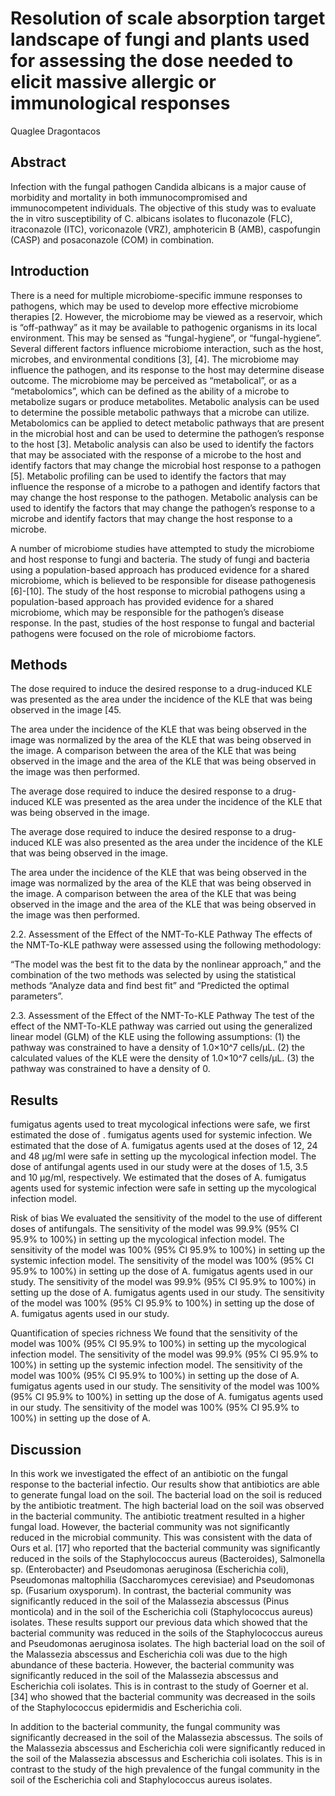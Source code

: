 # Resolution of scale absorption target landscape of fungi and plants used for assessing the dose needed to elicit massive allergic or immunological responses
Quaglee Dragontacos


## Abstract
Infection with the fungal pathogen Candida albicans is a major cause of morbidity and mortality in both immunocompromised and immunocompetent individuals. The objective of this study was to evaluate the in vitro susceptibility of C. albicans isolates to fluconazole (FLC), itraconazole (ITC), voriconazole (VRZ), amphotericin B (AMB), caspofungin (CASP) and posaconazole (COM) in combination.


## Introduction
There is a need for multiple microbiome-specific immune responses to pathogens, which may be used to develop more effective microbiome therapies [2. However, the microbiome may be viewed as a reservoir, which is “off-pathway” as it may be available to pathogenic organisms in its local environment. This may be sensed as “fungal-hygiene”, or “fungal-hygiene”. Several different factors influence microbiome interaction, such as the host, microbes, and environmental conditions [3], [4]. The microbiome may influence the pathogen, and its response to the host may determine disease outcome. The microbiome may be perceived as “metabolical”, or as a “metabolomics”, which can be defined as the ability of a microbe to metabolize sugars or produce metabolites. Metabolic analysis can be used to determine the possible metabolic pathways that a microbe can utilize. Metabolomics can be applied to detect metabolic pathways that are present in the microbial host and can be used to determine the pathogen’s response to the host [3]. Metabolic analysis can also be used to identify the factors that may be associated with the response of a microbe to the host and identify factors that may change the microbial host response to a pathogen [5]. Metabolic profiling can be used to identify the factors that may influence the response of a microbe to a pathogen and identify factors that may change the host response to the pathogen. Metabolic analysis can be used to identify the factors that may change the pathogen’s response to a microbe and identify factors that may change the host response to a microbe.

A number of microbiome studies have attempted to study the microbiome and host response to fungi and bacteria. The study of fungi and bacteria using a population-based approach has produced evidence for a shared microbiome, which is believed to be responsible for disease pathogenesis [6]-[10]. The study of the host response to microbial pathogens using a population-based approach has provided evidence for a shared microbiome, which may be responsible for the pathogen’s disease response. In the past, studies of the host response to fungal and bacterial pathogens were focused on the role of microbiome factors.


## Methods

The dose required to induce the desired response to a drug-induced KLE was presented as the area under the incidence of the KLE that was being observed in the image [45.

The area under the incidence of the KLE that was being observed in the image was normalized by the area of the KLE that was being observed in the image. A comparison between the area of the KLE that was being observed in the image and the area of the KLE that was being observed in the image was then performed.

The average dose required to induce the desired response to a drug-induced KLE was presented as the area under the incidence of the KLE that was being observed in the image.

The average dose required to induce the desired response to a drug-induced KLE was also presented as the area under the incidence of the KLE that was being observed in the image.

The area under the incidence of the KLE that was being observed in the image was normalized by the area of the KLE that was being observed in the image. A comparison between the area of the KLE that was being observed in the image and the area of the KLE that was being observed in the image was then performed.

2.2. Assessment of the Effect of the NMT-To-KLE Pathway
The effects of the NMT-To-KLE pathway were assessed using the following methodology:

“The model was the best fit to the data by the nonlinear approach,” and the combination of the two methods was selected by using the statistical methods “Analyze data and find best fit” and “Predicted the optimal parameters”.

2.3. Assessment of the Effect of the NMT-To-KLE Pathway
The test of the effect of the NMT-To-KLE pathway was carried out using the generalized linear model (GLM) of the KLE using the following assumptions: (1) the pathway was constrained to have a density of 1.0×10^7 cells/µL. (2) the calculated values of the KLE were the density of 1.0×10^7 cells/µL. (3) the pathway was constrained to have a density of 0.


## Results
fumigatus agents used to treat mycological infections were safe, we first estimated the dose of . fumigatus agents used for systemic infection. We estimated that the dose of A. fumigatus agents used at the doses of 12, 24 and 48 µg/ml were safe in setting up the mycological infection model. The dose of antifungal agents used in our study were at the doses of 1.5, 3.5 and 10 µg/ml, respectively. We estimated that the doses of A. fumigatus agents used for systemic infection were safe in setting up the mycological infection model.

Risk of bias
We evaluated the sensitivity of the model to the use of different doses of antifungals. The sensitivity of the model was 99.9% (95% CI 95.9% to 100%) in setting up the mycological infection model. The sensitivity of the model was 100% (95% CI 95.9% to 100%) in setting up the systemic infection model. The sensitivity of the model was 100% (95% CI 95.9% to 100%) in setting up the dose of A. fumigatus agents used in our study. The sensitivity of the model was 99.9% (95% CI 95.9% to 100%) in setting up the dose of A. fumigatus agents used in our study. The sensitivity of the model was 100% (95% CI 95.9% to 100%) in setting up the dose of A. fumigatus agents used in our study.

Quantification of species richness
We found that the sensitivity of the model was 100% (95% CI 95.9% to 100%) in setting up the mycological infection model. The sensitivity of the model was 99.9% (95% CI 95.9% to 100%) in setting up the systemic infection model. The sensitivity of the model was 100% (95% CI 95.9% to 100%) in setting up the dose of A. fumigatus agents used in our study. The sensitivity of the model was 100% (95% CI 95.9% to 100%) in setting up the dose of A. fumigatus agents used in our study. The sensitivity of the model was 100% (95% CI 95.9% to 100%) in setting up the dose of A.


## Discussion
In this work we investigated the effect of an antibiotic on the fungal response to the bacterial infectio. Our results show that antibiotics are able to generate fungal load on the soil. The bacterial load on the soil is reduced by the antibiotic treatment. The high bacterial load on the soil was observed in the bacterial community. The antibiotic treatment resulted in a higher fungal load. However, the bacterial community was not significantly reduced in the microbial community. This was consistent with the data of Ours et al. [17] who reported that the bacterial community was significantly reduced in the soils of the Staphylococcus aureus (Bacteroides), Salmonella sp. (Enterobacter) and Pseudomonas aeruginosa (Escherichia coli), Pseudomonas maltophilia (Saccharomyces cerevisiae) and Pseudomonas sp. (Fusarium oxysporum). In contrast, the bacterial community was significantly reduced in the soil of the Malassezia abscessus (Pinus monticola) and in the soil of the Escherichia coli (Staphylococcus aureus) isolates. These results support our previous data which showed that the bacterial community was reduced in the soils of the Staphylococcus aureus and Pseudomonas aeruginosa isolates. The high bacterial load on the soil of the Malassezia abscessus and Escherichia coli was due to the high abundance of these bacteria. However, the bacterial community was significantly reduced in the soil of the Malassezia abscessus and Escherichia coli isolates. This is in contrast to the study of Goerner et al. [34] who showed that the bacterial community was decreased in the soils of the Staphylococcus epidermidis and Escherichia coli.

In addition to the bacterial community, the fungal community was significantly decreased in the soil of the Malassezia abscessus. The soils of the Malassezia abscessus and Escherichia coli were significantly reduced in the soil of the Malassezia abscessus and Escherichia coli isolates. This is in contrast to the study of the high prevalence of the fungal community in the soil of the Escherichia coli and Staphylococcus aureus isolates.
